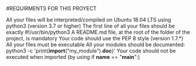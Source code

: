 #REQUIRMENTS FOR THIS PROYECT

All your files will be interpreted/compiled on Ubuntu 18.04 LTS using python3 (version 3.7 or higher)
The first line of all your files should be exactly #!/usr/bin/python3
A README.md file, at the root of the folder of the project, is mandatory
Your code should use the PEP 8 style (version 1.7.*)
All your files must be executable
All your modules should be documented: python3 -c 'print(__import__("my_module").__doc__)'
Your code should not be executed when imported (by using if __name__ == "__main__":)
